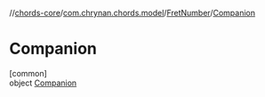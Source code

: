 //[chords-core](../../../../index.md)/[com.chrynan.chords.model](../../index.md)/[FretNumber](../index.md)/[Companion](index.md)

# Companion

[common]\
object [Companion](index.md)
